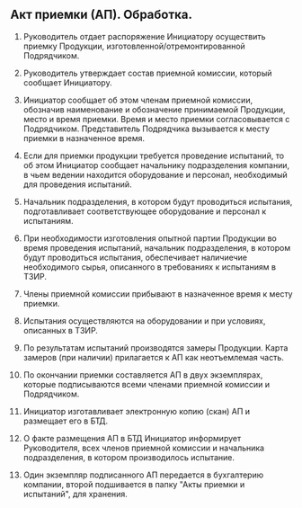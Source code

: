 ## Акт приемки (АП). Обработка.

1.    Руководитель отдает распоряжение Инициатору осуществить приемку Продукции, изготовленной/отремонтированной Подрядчиком.

2.    Руководитель утверждает состав приемной комиссии, который сообщает Инициатору.

3.    Инициатор сообщает об этом членам приемной комиссии, обозначив наименование и обозначение принимаемой Продукции, место и время приемки. Время и место приемки согласовывается с Подрядчиком. Представитель Подрядчика вызывается к месту приемки в назначенное время.

4.    Если для приемки продукции требуется проведение испытаний, то об этом Инициатор сообщает начальнику подразделения компании, в чьем ведении находится оборудование и персонал, необходимый для проведения испытаний.

5.    Начальник подразделения, в котором будут проводиться испытания, подготавливает соответствующее оборудование и персонал к испытаниям.

6.    При необходимости изготовления опытной партии Продукции во время проведения испытаний, начальник подразделения, в котором будут проводиться испытания, обеспечивает наличиечие необходимого сырья, описанного в требованиях к испытаниям в ТЗИР. 

7.    Члены приемной комиссии прибывают в назначенное время к месту приемки.

8.    Испытания осуществляются на оборудовании и при условиях, описанных в ТЗИР.

9.    По результатам испытаний производятся замеры Продукции. Карта замеров (при наличии) прилагается к АП как неотъемлемая часть.

10.    По окончании приемки составляется АП в двух экземплярах, которые подписываются всеми членами приемной комиссии и Подрядчиком.

11.    Инициатор изготавливает электронную копию (скан) АП и размещает его в БТД.

12.    О факте размещения АП в БТД Инициатор информирует Руководителя, всех членов приемной комиссии и начальника подразделения, в котором производилось испытание.

13.    Один экземпляр подписанного АП передается в бухгалтерию компании, второй подшивается в папку "Акты приемки и испытаний", для хранения. 
